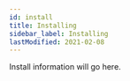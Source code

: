 ```yaml
---
id: install
title: Installing
sidebar_label: Installing
lastModified: 2021-02-08
---
```


Install information will go here.
